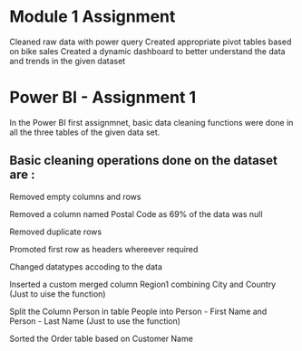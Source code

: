 # Module 1 Assignment 

Cleaned raw data with power query
Created appropriate pivot tables based on bike sales
Created a dynamic dashboard to better understand the data and trends in the given dataset


# Power BI - Assignment 1

In the Power BI first assignmnet, basic data cleaning functions were done in all the three tables of the given data set.

## Basic cleaning operations done on the dataset  are :

 Removed empty columns and rows

 Removed a column named Postal Code as 69% of the data was null

 Removed duplicate rows

Promoted first row as headers whereever required

Changed datatypes accoding to the data

Inserted a custom merged column Region1 combining City and Country (Just to uise the function)

Split the Column Person in table People into Person - First Name and Person - Last Name (Just to use the function)

Sorted the Order table based on Customer Name
